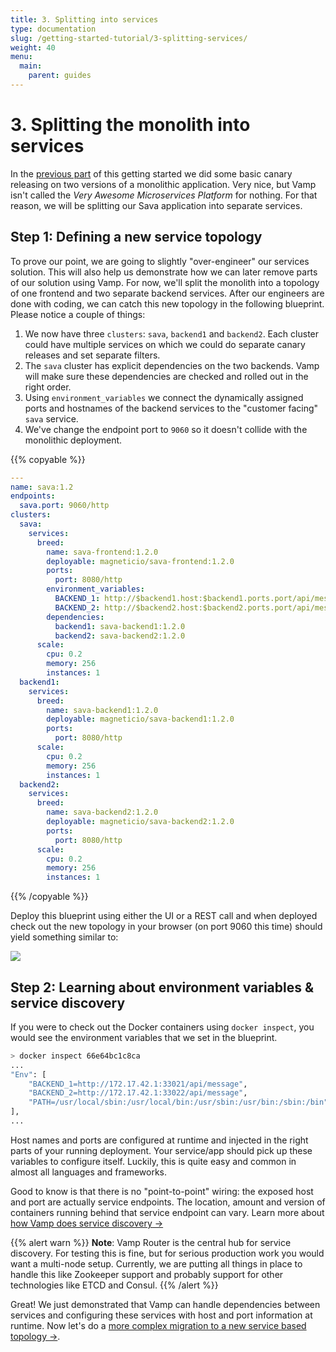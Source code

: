 ```yaml
---
title: 3. Splitting into services
type: documentation
slug: /getting-started-tutorial/3-splitting-services/
weight: 40
menu:
  main:
    parent: guides
---
```


# 3. Splitting the monolith into services

In the [previous part](/documentation/guides/getting-started-tutorial/2-canary-release/) of this getting started we
did some basic canary releasing on two versions of a monolithic application. Very nice, but Vamp isn't
called the *Very Awesome Microservices Platform* for nothing. For that reason, we will be splitting
our Sava application into separate services.

## Step 1: Defining a new service topology

To prove our point, we are going to slightly "over-engineer" our services solution. This will also help
us demonstrate how we can later remove parts of our solution using Vamp. For now, we'll split the 
monolith into a topology of one frontend and two separate backend services. After our engineers
are done with coding, we can catch this new topology in the following blueprint. Please notice a couple 
of things:

1. We now have three `clusters`: `sava`, `backend1` and `backend2`. Each cluster could have multiple
services on which we could do separate canary releases and set separate filters.
2. The `sava` cluster has explicit dependencies on the two backends. Vamp will make sure these dependencies
are checked and rolled out in the right order.
3. Using `environment_variables` we connect the dynamically assigned ports and hostnames of the backend
services to the "customer facing" `sava` service. 
4. We've change the endpoint port to `9060` so it doesn't collide with the  monolithic deployment.

{{% copyable %}}

```yaml
---
name: sava:1.2
endpoints:
  sava.port: 9060/http
clusters:
  sava:
    services:
      breed:
        name: sava-frontend:1.2.0
        deployable: magneticio/sava-frontend:1.2.0
        ports:
          port: 8080/http                
        environment_variables:
          BACKEND_1: http://$backend1.host:$backend1.ports.port/api/message
          BACKEND_2: http://$backend2.host:$backend2.ports.port/api/message
        dependencies:
          backend1: sava-backend1:1.2.0
          backend2: sava-backend2:1.2.0
      scale:
        cpu: 0.2      
        memory: 256  
        instances: 1               
  backend1:
    services:
      breed:
        name: sava-backend1:1.2.0
        deployable: magneticio/sava-backend1:1.2.0
        ports:
          port: 8080/http
      scale:
        cpu: 0.2       
        memory: 256  
        instances: 1              
  backend2:
    services:
      breed:
        name: sava-backend2:1.2.0
        deployable: magneticio/sava-backend2:1.2.0
        ports:
          port: 8080/http
      scale:
        cpu: 0.2       
        memory: 256 
        instances: 1
```
{{% /copyable %}}

Deploy this blueprint using either the UI or a REST call and when deployed check out the new topology in your browser (on port 9060 this time) should yield something similar to:

![](/img/screenshots/services_2backends.png)

## Step 2: Learning about environment variables & service discovery

If you were to check out the Docker containers using `docker inspect`, you would see the environment variables that we set in the blueprint. 

```bash
> docker inspect 66e64bc1c8ca
...
"Env": [
    "BACKEND_1=http://172.17.42.1:33021/api/message",
    "BACKEND_2=http://172.17.42.1:33022/api/message",
    "PATH=/usr/local/sbin:/usr/local/bin:/usr/sbin:/usr/bin:/sbin:/bin"
],
...
```

Host names and ports are configured at runtime and injected in the right parts of your running deployment. Your service/app should pick up these variables to configure itself. Luckily, this is quite easy and common in almost all languages and frameworks.

Good to know is that there is no "point-to-point" wiring: the exposed host and port are actually service
endpoints. The location, amount and version of containers running behind that service endpoint can vary.
Learn more about [how Vamp does service discovery →](/documentation/about-vamp/service-discovery/)

{{% alert warn %}}
**Note**: Vamp Router is the central hub for service discovery. For testing this is fine, but for serious production work you would want a multi-node setup. Currently, we are putting all things in place to handle this like Zookeeper support and probably support for other technologies like ETCD  and Consul.
{{% /alert %}}

Great! We just demonstrated that Vamp can handle dependencies between services and configuring these services with host and port information at runtime. Now let's do a [more complex migration to a new service based topology →](/documentation/guides/getting-started-tutorial/4-merge-delete/).
